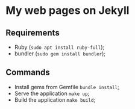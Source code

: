 # My web pages on Jekyll

## Requirements

- Ruby (`sudo apt install ruby-full`);
- bundler (`sudo gem install bundler`);

## Commands

- Install gems from Gemfile `bundle install`;
- Serve the application `make up`;
- Build the application `make build`;
